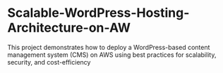 # Scalable-WordPress-Hosting-Architecture-on-AW
This project demonstrates how to deploy a WordPress-based content management system (CMS) on AWS using best practices for scalability, security, and cost-efficiency
